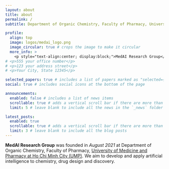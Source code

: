 ```yaml
---
layout: about
title: about
permalink: /
subtitle: Department of Organic Chemistry, Faculty of Pharmacy, University of Medicine and Pharmacy at Ho Chi Minh City (UMP)

profile:
  align: top
  image: logos/medai_logo.png
  image_circular: true # crops the image to make it circular
  more_info: >
    <p style="text-align:center; display:block;">MedAI Research Group</p>
# <p>555 your office number</p>
# <p>123 your address street</p>
# <p>Your City, State 12345</p>

selected_papers: true # includes a list of papers marked as "selected={true}"
social: true # includes social icons at the bottom of the page

announcements:
  enabled: false # includes a list of news items
  scrollable: true # adds a vertical scroll bar if there are more than 3 news items
  limit: 5 # leave blank to include all the news in the `_news` folder

latest_posts:
  enabled: true
  scrollable: true # adds a vertical scroll bar if there are more than 3 new posts items
  limit: 3 # leave blank to include all the blog posts
---
```


**MedAI Research Group** was founded in _August 2021_ at Department of Organic Chemistry, Faculty of Pharmacy, [University of Medicine and Pharmacy at Ho Chi Minh City (UMP)](https://ump.edu.vn). We aim to develop and apply artificial intelligence to chemistry, drug design and discovery.

<!-- Write your biography here. Tell the world about yourself. Link to your favorite [subreddit](http://reddit.com). You can put a picture in, too. The code is already in, just name your picture `prof_pic.jpg` and put it in the `img/` folder.

Put your address / P.O. box / other info right below your picture. You can also disable any of these elements by editing `profile` property of the YAML header of your `_pages/about.md`. Edit `_bibliography/papers.bib` and Jekyll will render your [publications page](/al-folio/publications/) automatically.

Link to your social media connections, too. This theme is set up to use [Font Awesome icons](https://fontawesome.com/) and [Academicons](https://jpswalsh.github.io/academicons/), like the ones below. Add your Facebook, Twitter, LinkedIn, Google Scholar, or just disable all of them. -->
